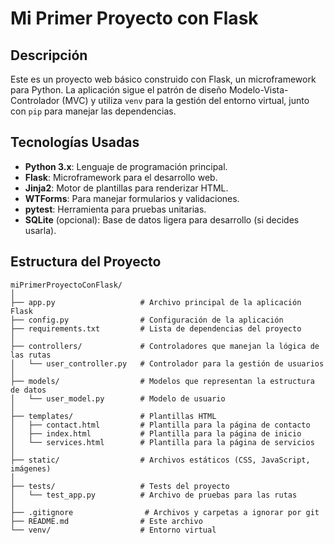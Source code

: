 # Mi Primer Proyecto con Flask

## Descripción

Este es un proyecto web básico construido con Flask, un microframework para Python. La aplicación sigue el patrón de diseño Modelo-Vista-Controlador (MVC) y utiliza `venv` para la gestión del entorno virtual, junto con `pip` para manejar las dependencias.

## Tecnologías Usadas

- **Python 3.x**: Lenguaje de programación principal.
- **Flask**: Microframework para el desarrollo web.
- **Jinja2**: Motor de plantillas para renderizar HTML.
- **WTForms**: Para manejar formularios y validaciones.
- **pytest**: Herramienta para pruebas unitarias.
- **SQLite** (opcional): Base de datos ligera para desarrollo (si decides usarla).

## Estructura del Proyecto

```plaintext
miPrimerProyectoConFlask/
│
├── app.py                   # Archivo principal de la aplicación Flask
├── config.py                # Configuración de la aplicación
├── requirements.txt         # Lista de dependencias del proyecto
│
├── controllers/             # Controladores que manejan la lógica de las rutas
│   └── user_controller.py   # Controlador para la gestión de usuarios
│
├── models/                  # Modelos que representan la estructura de datos
│   └── user_model.py        # Modelo de usuario
│
├── templates/               # Plantillas HTML
│   ├── contact.html         # Plantilla para la página de contacto
│   ├── index.html           # Plantilla para la página de inicio
│   └── services.html        # Plantilla para la página de servicios
│
├── static/                  # Archivos estáticos (CSS, JavaScript, imágenes)
│
├── tests/                   # Tests del proyecto
│   └── test_app.py          # Archivo de pruebas para las rutas
│
├── .gitignore                # Archivos y carpetas a ignorar por git
├── README.md                # Este archivo
└── venv/                    # Entorno virtual
